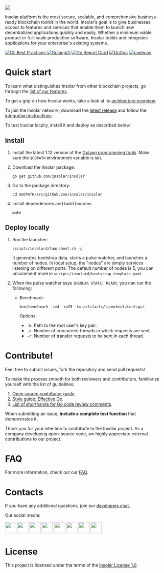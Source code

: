[<img src="https://insolar.io/st/github-readme-banner.png">](http://insolar.io/?utm_source=Github)

Insolar platform is the most secure, scalable, and comprehensive business-ready blockchain toolkit in the world. Insolar’s goal is to give businesses access to features and services that enable them to launch new decentralized applications quickly and easily. Whether a minimum viable product or full-scale production software, Insolar builds and integrates applications for your enterprise's existing systems.

[![CII Best Practices](https://bestpractices.coreinfrastructure.org/projects/2150/badge)](https://bestpractices.coreinfrastructure.org/projects/2150)
[![GolangCI](https://golangci.com/badges/github.com/insolar/insolar.svg)](https://golangci.com/r/github.com/insolar/insolar/)
[![Go Report Card](https://goreportcard.com/badge/github.com/insolar/insolar)](https://goreportcard.com/report/github.com/insolar/insolar)
[![GoDoc](https://godoc.org/github.com/insolar/insolar?status.svg)](https://godoc.org/github.com/insolar/insolar)
[![codecov](https://codecov.io/gh/insolar/insolar/branch/master/graph/badge.svg)](https://codecov.io/gh/insolar/insolar)

# Quick start

To learn what distinguishes Insolar from other blockchain projects, go through the [list of our features](https://insolar.io/platform?utm_source=Github). 

To get a grip on how Insolar works, take a look at its [architecture overview](https://docs.insolar.io/en/latest/architecture.html#architecture).

To join the Insolar network, download the [latest release](https://github.com/insolar/insolar/releases) and follow the [integration instructions](https://docs.insolar.io/en/latest/integration.html).

To test Insolar locally, install it and deploy as described below.

## Install

1. Install the latest 1.12 version of the [Golang programming tools](https://golang.org/doc/install#install). Make sure the `$GOPATH` environment variable is set.

2. Download the Insolar package:

   ```
   go get github.com/insolar/insolar
   ```

3. Go to the package directory:

   ```
   cd $GOPATH/src/github.com/insolar/insolar
   ```

4. Install dependencies and build binaries:

   ```
   make
   ```

## Deploy locally

1. Run the launcher:

   ```
   scripts/insolard/launchnet.sh -g
   ```

   It generates bootstrap data, starts a pulse watcher, and launches a number of nodes. In local setup, the "nodes" are simply services listening on different ports.
   The default number of nodes is 5, you can uncomment more in `scripts/insolard/bootstrap_template.yaml`.

2. When the pulse watcher says `INSOLAR STATE: READY`, you can run the following:

   * Benchmark:

     ```
     bin/benchmark -c=4 -r=25 -k=.artifacts/launchnet/configs/
     ```

     Options:
     * `-k`: Path to the root user's key pair.
     * `-c`: Number of concurrent threads in which requests are sent.
     * `-r`: Number of transfer requests to be sent in each thread.

# Contribute!

Feel free to submit issues, fork the repository and send pull requests! 

To make the process smooth for both reviewers and contributors, familiarize yourself with the list of guidelines:

1. [Open source contributor guide](https://github.com/freeCodeCamp/how-to-contribute-to-open-source).
2. [Style guide: Effective Go](https://golang.org/doc/effective_go.html).
3. [List of shorthands for Go code review comments](https://github.com/golang/go/wiki/CodeReviewComments).

When submitting an issue, **include a complete test function** that demonstrates it.

Thank you for your intention to contribute to the Insolar project. As a company developing open-source code, we highly appreciate external contributions to our project.

# FAQ

For more information, check out our [FAQ](https://github.com/insolar/insolar/wiki/FAQ).

# Contacts

If you have any additional questions, join our [developers chat](https://t.me/InsolarTech).

Our social media:

[<img src="https://insolar.io/st/ico-social-facebook.png" width="36" height="36">](https://facebook.com/insolario)
[<img src="https://insolar.io/st/ico-social-twitter.png" width="36" height="36">](https://twitter.com/insolario)
[<img src="https://insolar.io/st/ico-social-medium.png" width="36" height="36">](https://medium.com/insolar)
[<img src="https://insolar.io/st/ico-social-youtube.png" width="36" height="36">](https://youtube.com/insolar)
[<img src="https://insolar.io/st/ico-social-reddit.png" width="36" height="36">](https://www.reddit.com/r/insolar/)
[<img src="https://insolar.io/st/ico-social-linkedin.png" width="36" height="36">](https://www.linkedin.com/company/insolario/)
[<img src="https://insolar.io/st/ico-social-instagram.png" width="36" height="36">](https://instagram.com/insolario)
[<img src="https://insolar.io/st/ico-social-telegram.png" width="36" height="36">](https://t.me/InsolarAnnouncements)

# License

This project is licensed under the terms of the [Insolar License 1.0](LICENSE.md).
